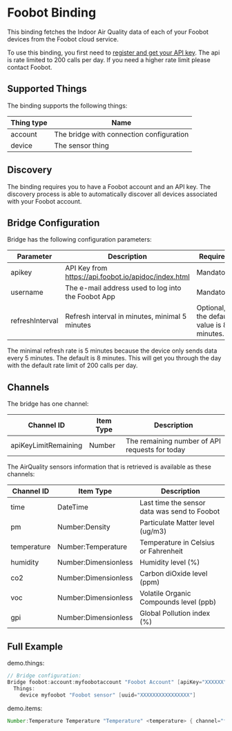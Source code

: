 # Foobot Binding

This binding fetches the Indoor Air Quality data of each of your Foobot devices from the Foobot cloud service.

To use this binding, you first need to [register and get your API key](https://api.foobot.io/apidoc/index.html).
The api is rate limited to 200 calls per day. If you need a higher rate limit please contact Foobot.

## Supported Things

The binding supports the following things:

| Thing type  | Name
|-------------|------------------------------------------
| account     | The bridge with connection configuration
| device      | The sensor thing

## Discovery

The binding requires you to have a Foobot account and an API key.
The discovery process is able to automatically discover all devices associated with your Foobot account.

## Bridge Configuration

Bridge has the following configuration parameters:

| Parameter        | Description                                           | Required
|------------------|-------------------------------------------------------|----------
| apikey           | API Key from <https://api.foobot.io/apidoc/index.html>  | Mandatory
| username         | The e-mail address used to log into the Foobot App    | Mandatory
| refreshInterval  | Refresh interval in minutes, minimal 5 minutes        | Optional, the default value is 8 minutes.

The minimal refresh rate is 5 minutes because the device only sends data every 5 minutes.
The default is 8 minutes. This will get you through the day with the default rate limit of 200 calls per day.

## Channels

The bridge has one channel:

| Channel ID           | Item Type | Description
|----------------------|-----------|-----------------------------------------------
| apiKeyLimitRemaining | Number    | The remaining number of API requests for today

The AirQuality sensors information that is retrieved is available as these channels:

| Channel ID        | Item Type            | Description
|-------------------|----------------------|---------------------------------------------
| time              | DateTime             | Last time the sensor data was send to Foobot
| pm                | Number:Density       | Particulate Matter level (ug/m3)
| temperature       | Number:Temperature   | Temperature in Celsius or Fahrenheit
| humidity          | Number:Dimensionless | Humidity level (%)
| co2               | Number:Dimensionless | Carbon diOxide level (ppm)
| voc               | Number:Dimensionless | Volatile Organic Compounds level (ppb)
| gpi               | Number:Dimensionless | Global Pollution index (%)

## Full Example

demo.things:

```java
// Bridge configuration:
Bridge foobot:account:myfoobotaccount "Foobot Account" [apiKey="XXXXXX", username="XXXXXX", refreshInterval=8] {
  Things:
    device myfoobot "Foobot sensor" [uuid="XXXXXXXXXXXXXXXX"]
```

demo.items:

```java
Number:Temperature Temperature "Temperature" <temperature> { channel="foobot:myfoobotaccount:device:myfoobot:temperature" }
```
